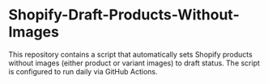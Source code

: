# Shopify-Draft-Products-Without-Images
This repository contains a script that automatically sets Shopify products without images (either product or variant images) to draft status. The script is configured to run daily via GitHub Actions.
